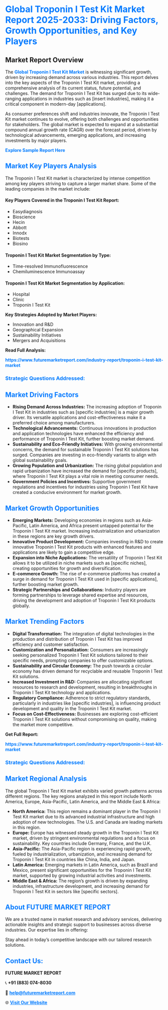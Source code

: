 <h1 style="color: #007BFF;">Global Troponin I Test Kit Market Report 2025-2033: Driving Factors, Growth Opportunities, and Key Players</h1>

<section id="overview">
<h2>Market Report Overview</h2>
<p>The <a href="https://www.futuremarketreport.com/industry-report/troponin-i-test-kit-market" style="color: #007BFF; text-decoration: none;"><strong>Global Troponin I Test Kit Market</strong></a> is witnessing significant growth, driven by increasing demand across various industries. This report delves into the key aspects of the Troponin I Test Kit market, providing a comprehensive analysis of its current status, future potential, and challenges. The demand for Troponin I Test Kit has surged due to its wide-ranging applications in industries such as [insert industries], making it a critical component in modern-day [applications].</p>
<p>As consumer preferences shift and industries innovate, the Troponin I Test Kit market continues to evolve, offering both challenges and opportunities for stakeholders. The global market is expected to expand at a substantial compound annual growth rate (CAGR) over the forecast period, driven by technological advancements, emerging applications, and increasing investments by major players.</p>
</section>

<section id="overview">
<p><a href="https://www.futuremarketreport.com/request-sample/reportId=123246" style="color: #007BFF; text-decoration: none;"><strong>Explore Sample Report Here</strong></a></p>
</section>

<section id="key-players">
<h2 style="color: #007BFF;">Market Key Players Analysis</h2>
<p>The Troponin I Test Kit market is characterized by intense competition among key players striving to capture a larger market share. Some of the leading companies in the market include:</p>
<h4>Key Players Covered in the Troponin I Test Kit Report:</h4>
<ul><li>Easydiagnosis</li><li>Bioscience</li><li>Hecin</li><li>Abbott</li><li>Innodx</li><li>Biotests</li><li>Biosino</li></ul>
<h4>Troponin I Test Kit Market Segmentation by Type:</h4>
<ul><li>Time-resolved Immunofluorescence</li><li>Chemiluminescence Immunoassay</li></ul>

<h4>Troponin I Test Kit Market Segmentation by Application:</h4>
<ul><li>Hospital</li><li>Clinic</li><li>Troponin I Test Kit</li></ul>
<p><strong>Key Strategies Adopted by Market Players:</strong></p>
<ul>
<li>Innovation and R&D</li>
<li>Geographical Expansion</li>
<li>Sustainability Initiatives</li>
<li>Mergers and Acquisitions</li>
</ul>
</section>

<section>
<p><strong>Read Full Analysis: </strong></p><a href="https://www.futuremarketreport.com/industry-report/troponin-i-test-kit-market" style="color: #007BFF; text-decoration: none;"><strong>https://www.futuremarketreport.com/industry-report/troponin-i-test-kit-market</strong></a>
<h3 style="color: #007BFF;">Strategic Questions Addressed:</h3>
</section>

<section id="driving-factors">
<h2 style="color: #007BFF;">Market Driving Factors</h2>
<ul>
<li><strong>Rising Demand Across Industries:</strong> The increasing adoption of Troponin I Test Kit in industries such as [specific industries] is a major growth driver. Its versatile applications and cost-effectiveness make it a preferred choice among manufacturers.</li>
<li><strong>Technological Advancements:</strong> Continuous innovations in production and application technologies have enhanced the efficiency and performance of Troponin I Test Kit, further boosting market demand.</li>
<li><strong>Sustainability and Eco-Friendly Initiatives:</strong> With growing environmental concerns, the demand for sustainable Troponin I Test Kit solutions has surged. Companies are investing in eco-friendly variants to align with global sustainability goals.</li>
<li><strong>Growing Population and Urbanization:</strong> The rising global population and rapid urbanization have increased the demand for [specific products], where Troponin I Test Kit plays a vital role in meeting consumer needs.</li>
<li><strong>Government Policies and Incentives:</strong> Supportive government regulations and incentives for industries using Troponin I Test Kit have created a conducive environment for market growth.</li>
</ul>
</section>

<section id="growth-opportunities">
<h2 style="color: #007BFF;">Market Growth Opportunities</h2>
<ul>
<li><strong>Emerging Markets:</strong> Developing economies in regions such as Asia-Pacific, Latin America, and Africa present untapped potential for the Troponin I Test Kit market. Increasing industrialization and urbanization in these regions are key growth drivers.</li>
<li><strong>Innovative Product Development:</strong> Companies investing in R&D to create innovative Troponin I Test Kit products with enhanced features and applications are likely to gain a competitive edge.</li>
<li><strong>Expansion into Niche Applications:</strong> The versatility of Troponin I Test Kit allows it to be utilized in niche markets such as [specific niches], creating opportunities for growth and diversification.</li>
<li><strong>E-commerce Growth:</strong> The rise of e-commerce platforms has created a surge in demand for Troponin I Test Kit used in [specific applications], further boosting market growth.</li>
<li><strong>Strategic Partnerships and Collaborations:</strong> Industry players are forming partnerships to leverage shared expertise and resources, driving the development and adoption of Troponin I Test Kit products globally.</li>
</ul>
</section>

<section id="trending-factors">
<h2 style="color: #007BFF;">Market Trending Factors</h2>
<ul>
<li><strong>Digital Transformation:</strong> The integration of digital technologies in the production and distribution of Troponin I Test Kit has improved efficiency and customer satisfaction.</li>
<li><strong>Customization and Personalization:</strong> Consumers are increasingly seeking personalized Troponin I Test Kit solutions tailored to their specific needs, prompting companies to offer customizable options.</li>
<li><strong>Sustainability and Circular Economy:</strong> The push towards a circular economy has driven demand for recyclable and reusable Troponin I Test Kit solutions.</li>
<li><strong>Increased Investment in R&D:</strong> Companies are allocating significant resources to research and development, resulting in breakthroughs in Troponin I Test Kit technology and applications.</li>
<li><strong>Regulatory Compliance:</strong> Adherence to strict regulatory standards, particularly in industries like [specific industries], is influencing product development and quality in the Troponin I Test Kit market.</li>
<li><strong>Focus on Cost-Effectiveness:</strong> Businesses are exploring cost-efficient Troponin I Test Kit solutions without compromising on quality, making the market more competitive.</li>
</ul>
</section>

<section>
<p><strong>Get Full Report: </strong></p><a href="https://www.futuremarketreport.com/industry-report/troponin-i-test-kit-market" style="color: #007BFF; text-decoration: none;"><strong>https://www.futuremarketreport.com/industry-report/troponin-i-test-kit-market</strong></a>
<h3 style="color: #007BFF;">Strategic Questions Addressed:</h3>
</section>


<section id="regional-analysis">
<h2 style="color: #007BFF;">Market Regional Analysis</h2>
<p>The global Troponin I Test Kit market exhibits varied growth patterns across different regions. The key regions analyzed in this report include North America, Europe, Asia-Pacific, Latin America, and the Middle East & Africa:</p>
<ul>
<li><strong>North America:</strong> This region remains a dominant player in the Troponin I Test Kit market due to its advanced industrial infrastructure and high adoption of new technologies. The U.S. and Canada are leading markets in this region.</li>
<li><strong>Europe:</strong> Europe has witnessed steady growth in the Troponin I Test Kit market, driven by stringent environmental regulations and a focus on sustainability. Key countries include Germany, France, and the U.K.</li>
<li><strong>Asia-Pacific:</strong> The Asia-Pacific region is experiencing rapid growth, fueled by industrialization, urbanization, and increasing demand for Troponin I Test Kit in countries like China, India, and Japan.</li>
<li><strong>Latin America:</strong> Emerging markets in Latin America, such as Brazil and Mexico, present significant opportunities for the Troponin I Test Kit market, supported by growing industrial activities and investments.</li>
<li><strong>Middle East & Africa:</strong> The region’s growth is driven by expanding industries, infrastructure development, and increasing demand for Troponin I Test Kit in sectors like [specific sectors].</li>
</ul>
</section>

<footer>
<h2 style="color: #007BFF;">About FUTURE MARKET REPORT</h2>
<p>We are a trusted name in market research and advisory services, delivering actionable insights and strategic support to businesses across diverse industries. Our expertise lies in offering:</p>

<p>Stay ahead in today’s competitive landscape with our tailored research solutions.</p>

<h2 style="color: #007BFF;">Contact Us:</h2>
<p><strong>FUTURE MARKET REPORT</strong></p>
<p>📞 <strong>+91 (883) 074-8030</strong></p>
<p>📧 <strong><a href="mailto:help@futuremarketreport.com" style="color: #007BFF;">help@futuremarketreport.com</a></strong></p>
<p>🌐 <strong><a href="https://www.futuremarketreport.com/" style="color: #007BFF;">Visit Our Website</a></strong></p>
</footer>